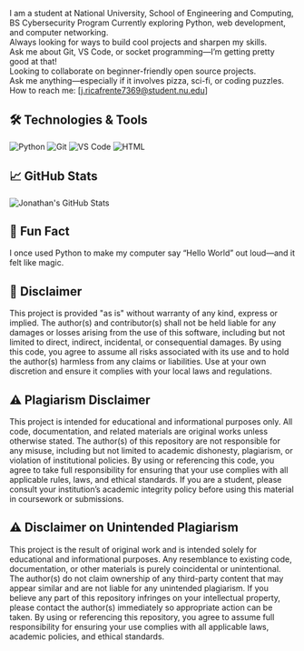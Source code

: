 I am a student at National University, 
School of Engineering and Computing, BS Cybersecurity Program
Currently exploring Python, web development, and computer networking.  
Always looking for ways to build cool projects and sharpen my skills.  
Ask me about Git, VS Code, or socket programming—I’m getting pretty good at that!  
Looking to collaborate on beginner-friendly open source projects.  
Ask me anything—especially if it involves pizza, sci-fi, or coding puzzles.  
How to reach me: [j.ricafrente7369@student.nu.edu]

## 🛠️ Technologies & Tools
![Python](https://img.shields.io/badge/-Python-blue?logo=python)
![Git](https://img.shields.io/badge/-Git-orange?logo=git)
![VS Code](https://img.shields.io/badge/-VS%20Code-blue?logo=visual-studio-code)
![HTML](https://img.shields.io/badge/-HTML5-red?logo=html5)

## 📈 GitHub Stats
![Jonathan's GitHub Stats](https://github-readme-stats.vercel.app/api?username=your-github-username&show_icons=true&theme=tokyonight)

## 📌 Fun Fact
I once used Python to make my computer say “Hello World” out loud—and it felt like magic.

## 📜 Disclaimer
This project is provided "as is" without warranty of any kind, express or implied. 
The author(s) and contributor(s) shall not be held liable for any damages or losses 
arising from the use of this software, including but not limited to direct, indirect, 
incidental, or consequential damages.
By using this code, you agree to assume all risks associated with its use and to hold the
author(s) harmless from any claims or liabilities.
Use at your own discretion and ensure it complies with your local laws and regulations.

## ⚠️ Plagiarism Disclaimer

This project is intended for educational and informational purposes only. 
All code, documentation, and related materials are original works unless otherwise stated.
The author(s) of this repository are not responsible for any misuse, including but not limited 
to academic dishonesty, plagiarism, or violation of institutional policies. By using or referencing 
this code, you agree to take full responsibility for ensuring that your use complies with all applicable
rules, laws, and ethical standards. If you are a student, please consult your institution’s academic
integrity policy before using this material in coursework or submissions.

## ⚠️ Disclaimer on Unintended Plagiarism

This project is the result of original work and is intended solely for educational and informational
purposes. Any resemblance to existing code, documentation, or other materials is purely coincidental
or unintentional. The author(s) do not claim ownership of any third-party content that may appear similar 
and are not liable for any unintended plagiarism. If you believe any part of this repository infringes on 
your intellectual property, please contact the author(s) immediately so appropriate action can be taken.
By using or referencing this repository, you agree to assume full responsibility for ensuring your use 
complies with all applicable laws, academic policies, and ethical standards.
